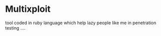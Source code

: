 # Multixploit
tool coded in ruby language which help lazy people like me in penetration testing ....
